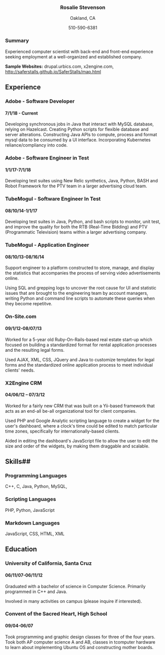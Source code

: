 
<h3  align="center">Rosalie Stevenson</h3>
<p align="center">Oakland, CA</p>
<p align="center">510-590-6381</p>


### Summary
Experienced computer scientist with back-end and front-end experience seeking employment at a well-organized and established company.

**Sample Websites:**
drupal.urbics.com, x2engine.com, http://saferstalls.github.io/SaferStalls/map.html


## Experience
### Adobe - Software Developer
#### 7/1/18 - Current
Developing synchronous jobs in Java that interact with MySQL database, relying on Hazelcast. Creating Python scripts for flexible database and server alterations. Constructing Java APIs to compute, process and format mysql data to be consumed by a UI interface. Incorporating Kubernetes reliance/compliancy into code.

### Adobe - Software Engineer in Test
#### 1/1/17-7/1/18
Developing test suites using New Relic synthetics, Java, Python, BASH and Robot Framework for the PTV team in a larger advertising cloud team.

### TubeMogul - Software Engineer In Test
#### 08/10/14-1/1/17
Developing test suites in Java, Python, and bash scripts to monitor, unit test, and  improve the quality for both the RTB (Real-Time Bidding) and PTV (Programmatic Television) teams within a larger advertising company.

### TubeMogul - Application Engineer
#### 08/10/13-08/16/14

Support engineer to a platform constructed to store, manage, and display the statistics that accompanies the process of serving  video advertisements online.

Using SQL and grepping logs to uncover the root cause for UI and statistic issues that are brought to the engineering team by account managers, writing Python and command line scripts to automate these queries when they become repetitve. 

### On-Site.com               
#### 09/1/12-08/07/13

Worked for a 5-year old Ruby-On-Rails-based real estate start-up which focused on building a standardized format for rental application processes and the resulting legal forms.

Used AJAX, XML, CSS, JQuery and Java to customize templates for legal forms and the standardized online application process  to meet individual clients' needs.

### X2Engine CRM       
#### 04/06/12 – 07/3/12

Worked for a fairly new CRM that was built on a Yii-based framework that acts as an end-all be-all organizational tool for client companies.
 
Used PHP and Google Analytic scripting language to create a widget for the user's dashboard, where a clock's time could be  edited to match particular time zones, specifically for internationally-based clients.

Aided in editing the dashboard's JavaScript file to allow the user to edit the size and order of the widgets, by making them draggable and scalable.

## Skills##
### Programming Languages
C++, C, Java, Python, MySQL, 

### Scripting Languages
PHP, Python, JavaScript

### Markdown Languages
JavaScript, CSS, HTML, XML

## Education

### University of California, Santa Cruz      
#### 06/11/07-06/11/12

   Graduated with a bachelor of science in Computer Science. Primarily programmed in C++ and Java.

   Involved in many activities on campus (please inquire if interested).

### Convent of the Sacred Heart, High School   
#### 09/04-06/07

   Took programming and graphic design classes for three of the four years. Took both AP computer science A and AB, classes in tcomputer hardware to learn about implementing Ubuntu OS and constructing mother boards.


